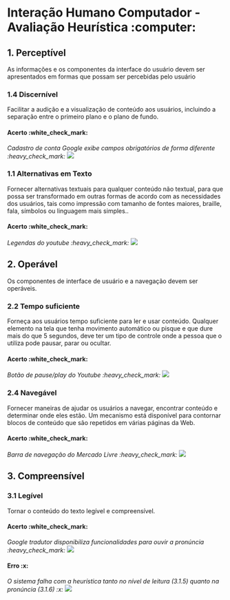 <h1>Interação Humano Computador - Avaliação Heurística :computer:</h1>

<h2>1. Perceptível</h2>
<p>As informações e os componentes da interface do usuário devem ser apresentados em formas que possam ser percebidas pelo usuário</p>

<h3>1.4 Discernível</h3>
<p>Facilitar a audição e a visualização de conteúdo aos usuários, incluindo a separação entre o primeiro plano e o plano de fundo.</p>

<h4>Acerto :white_check_mark:</h4>
<i>Cadastro de conta Google exibe campos obrigatórios de forma diferente :heavy_check_mark:</i>
<img src ="https://user-images.githubusercontent.com/83602968/203872072-a7adff63-10f3-441d-9bbc-2f5cd5d4bdc9.png" />


<h3>1.1 Alternativas em Texto</h3>
<p>Fornecer alternativas textuais para qualquer conteúdo não textual, para que possa ser transformado em outras formas de acordo com as necessidades dos usuários, tais como impressão com tamanho de fontes maiores, braille, fala, símbolos ou linguagem mais simples..</p>

<h4>Acerto :white_check_mark:</h4>
<i>Legendas do youtube :heavy_check_mark:</i>
<img src ="https://user-images.githubusercontent.com/83602968/203872925-b4d2a503-c052-45ac-b458-57ce5d924d19.png" />





<h2>2. Operável</h2>
<p>Os componentes de interface de usuário e a navegação devem ser operáveis.</p>

<h3>2.2 Tempo suficiente</h3>
<p>Forneça aos usuários tempo suficiente para ler e usar conteúdo. Qualquer elemento na tela que tenha movimento automático ou pisque e que dure mais do que 5 segundos, deve ter um tipo de controle onde a pessoa que o utiliza pode pausar, parar ou ocultar.</p>

<h4>Acerto :white_check_mark:</h4>
<i>Botão de pause/play do Youtube :heavy_check_mark:</i>
<img src ="https://user-images.githubusercontent.com/83602968/203869376-d713a0f8-6df1-417d-a1e7-54395b5594d1.png" />

<h3>2.4 Navegável</h3>
<p>Fornecer maneiras de ajudar os usuários a navegar, encontrar conteúdo e determinar onde eles estão. Um mecanismo está disponível para contornar blocos de conteúdo que são repetidos em várias páginas da Web.</p>
<h4>Acerto :white_check_mark:</h4>
<i>Barra de navegação do Mercado Livre :heavy_check_mark:</i>
<img src ="https://user-images.githubusercontent.com/83602968/203869885-6c55a6d7-b398-4346-99db-b6268423b51b.png" />

<h2>3. Compreensível</h2>

<h3>3.1 Legível</h3>

<p>Tornar o conteúdo do texto legível e compreensível.</p>

<h4>Acerto :white_check_mark:</h4>
<i>Google tradutor disponibiliza funcionalidades para ouvir a pronúncia :heavy_check_mark:</i>
<img src ="https://user-images.githubusercontent.com/83602968/203871246-21c43fda-69f7-4238-8419-1033e09bd287.png" />

<h4>Erro :x:</h4>
<i>O sistema falha com a heurística tanto no nível de leitura (3.1.5) quanto na pronúncia (3.1.6)  :x:</i>
<img src ="https://user-images.githubusercontent.com/83602968/203871525-27895267-adb9-4cd4-be21-4b73a374db2b.png" />



